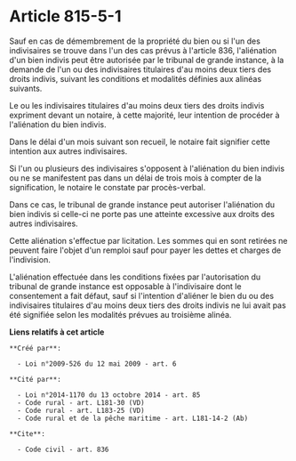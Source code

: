 # Article 815-5-1

Sauf en cas de démembrement de la propriété du bien ou si l'un des indivisaires se trouve dans l'un des cas prévus à
l'article 836, l'aliénation d'un bien indivis peut être autorisée par le tribunal de grande instance, à la demande de l'un ou
des indivisaires titulaires d'au moins deux tiers des droits indivis, suivant les conditions et modalités définies aux
alinéas suivants. 

Le ou les indivisaires titulaires d'au moins deux tiers des droits indivis expriment devant un notaire, à cette majorité,
leur intention de procéder à l'aliénation du bien indivis. 

Dans le délai d'un mois suivant son recueil, le notaire fait signifier cette intention aux autres indivisaires. 

Si l'un ou plusieurs des indivisaires s'opposent à l'aliénation du bien indivis ou ne se manifestent pas dans un délai de
trois mois à compter de la signification, le notaire le constate par procès-verbal. 

Dans ce cas, le tribunal de grande instance peut autoriser l'aliénation du bien indivis si celle-ci ne porte pas une atteinte
excessive aux droits des autres indivisaires. 

Cette aliénation s'effectue par licitation. Les sommes qui en sont retirées ne peuvent faire l'objet d'un remploi sauf pour
payer les dettes et charges de l'indivision.

L'aliénation effectuée dans les conditions fixées par l'autorisation du tribunal de grande instance est opposable à
l'indivisaire dont le consentement a fait défaut, sauf si l'intention d'aliéner le bien du ou des indivisaires titulaires
d'au moins deux tiers des droits indivis ne lui avait pas été signifiée selon les modalités prévues au troisième alinéa.

**Liens relatifs à cet article**

	**Créé par**:

	  - Loi n°2009-526 du 12 mai 2009 - art. 6

	**Cité par**:

	  - Loi n°2014-1170 du 13 octobre 2014 - art. 85
	  - Code rural - art. L181-30 (VD)
	  - Code rural - art. L183-25 (VD)
	  - Code rural et de la pêche maritime - art. L181-14-2 (Ab)

	**Cite**:

	  - Code civil - art. 836
